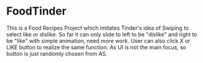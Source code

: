 # FoodTinder
This is a Food Recipes Project which imitates Tinder's idea of Swiping to select like or dislike. So far it can only slide
to left to be "dislike" and right to be "like" with simple animation, need more work. User can also click X or LIKE button to
realize the same function. As UI is not the main focus, so button is just randomly chosen from AS.




